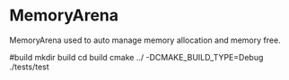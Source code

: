 # MemoryArena
MemoryArena used to auto manage memory allocation and memory free.

#build
mkdir build
cd build
cmake ../ -DCMAKE_BUILD_TYPE=Debug
./tests/test

